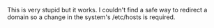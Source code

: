 This is very stupid but it works. I couldn't find a safe way to redirect a domain so a change in the system's /etc/hosts is required.